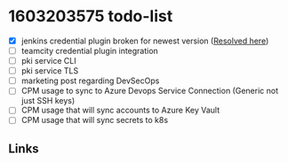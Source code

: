 # 1603203575 todo-list

- [x] jenkins credential plugin broken for newest version ([Resolved here](https://github.com/jenkinsci/conjur-credentials-plugin/pull/2))
- [ ] teamcity credential plugin integration
- [ ] pki service CLI
- [ ] pki service TLS
- [ ] marketing post regarding DevSecOps
- [ ] CPM usage to sync to Azure Devops Service Connection (Generic not just SSH keys)
- [ ] CPM usage that will sync accounts to Azure Key Vault
- [ ] CPM usage that will sync secrets to k8s

## Links
